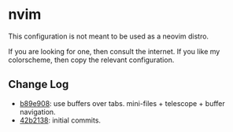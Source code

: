 # nvim

This configuration is not meant to be used as a neovim distro.

If you are looking for one, then consult the internet. If you
like my colorscheme, then copy the relevant configuration.

## Change Log
- [b89e908](https://github.com/abxh/nvim-config/tree/b89e9086cefca717abbc081fbbe1a76ed6b31040): use buffers over tabs. mini-files + telescope + buffer navigation.
- [42b2138](https://github.com/abxh/nvim-config/tree/42b21380de533658d178dacb89372001a845dd7a): initial commits.
